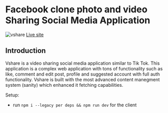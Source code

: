 # Facebook clone photo and video Sharing Social Media Application

![vshare](https://i.ibb.co/KLNKJsW/bandicam-2022-12-28-12-21-00-654.jpg)
<a href="https://vshare-pi.vercel.app/">Live site</a>

## Introduction
Vshare is a video sharing social media application similar to Tik Tok. This application is a complex web application with tons of functionality such as like, comment and edit post, profile and suggested account with full auth functionality. Vshare is built with the most advanced content manegment system (sanity) which enhanced it fetching capabilities.


Setup:
- run ```npm i --legacy per deps && npm run dev``` for the client 
